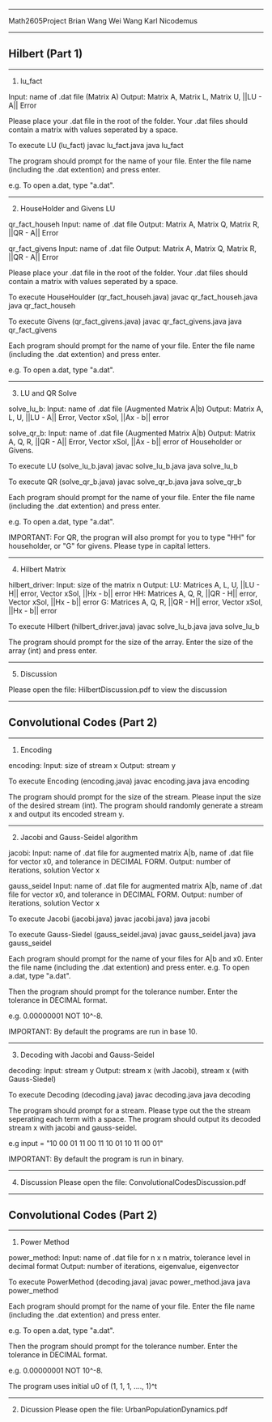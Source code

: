 --------------------------------------------------------------------------------
Math2605Project
Brian Wang
Wei Wang
Karl Nicodemus

--------------------------------------------------------------------------------
Hilbert (Part 1)
--------------------------------------------------------------------------------
-----------------------------
1. lu_fact

Input: name of .dat file (Matrix A)
Output: Matrix A, Matrix L, Matrix U, ||LU - A|| Error


Please place your .dat file in the root of the folder.
Your .dat files should contain a matrix with values seperated by a space.

To execute LU (lu_fact)
javac lu_fact.java
java lu_fact

The program should prompt for the name of your file. Enter the file name (including the .dat extention) and press enter.

e.g. To open a.dat, type "a.dat".

-----------------------------
2. HouseHolder and Givens LU


qr_fact_househ
Input: name of .dat file
Output: Matrix A, Matrix Q, Matrix R, ||QR - A|| Error

qr_fact_givens
Input: name of .dat file
Output: Matrix A, Matrix Q, Matrix R, ||QR - A|| Error

Please place your .dat file in the root of the folder.
Your .dat files should contain a matrix with values seperated by a space.

To execute HouseHoulder (qr_fact_househ.java)
javac qr_fact_househ.java
java qr_fact_househ

To execute Givens (qr_fact_givens.java)
javac qr_fact_givens.java
java qr_fact_givens

Each program should prompt for the name of your file. Enter the file name (including the .dat extention) and press enter.

e.g. To open a.dat, type "a.dat".

-----------------------------
3. LU and QR Solve

solve_lu_b:
Input: name of .dat file (Augmented Matrix A|b)
Output: Matrix A, L, U, ||LU - A|| Error, Vector xSol, ||Ax - b|| error

solve_qr_b:
Input: name of .dat file (Augmented Matrix A|b)
Output: Matrix A, Q, R, ||QR - A|| Error, Vector xSol, ||Ax - b|| error of Householder or Givens.


To execute LU (solve_lu_b.java)
javac solve_lu_b.java
java solve_lu_b

To execute QR (solve_qr_b.java)
javac solve_qr_b.java
java solve_qr_b

Each program should prompt for the name of your file. Enter the file name (including the .dat extention) and press enter.

e.g. To open a.dat, type "a.dat".

IMPORTANT: For QR, the progran will also prompt for you to type "HH" for householder, or "G" for givens. Please type in capital letters.

-----------------------------
4. Hilbert Matrix

hilbert_driver:
Input: size of the matrix n
Output:
LU: Matrices A, L, U, ||LU - H|| error, Vector xSol, ||Hx - b|| error
HH: Matrices A, Q, R, ||QR - H|| error, Vector xSol, ||Hx - b|| error
G:  Matrices A, Q, R, ||QR - H|| error, Vector xSol, ||Hx - b|| error

To execute Hilbert (hilbert_driver.java)
javac solve_lu_b.java
java solve_lu_b

The program should prompt for the size of the array. Enter the size of the array (int) and press enter.

-----------------------------
5. Discussion

Please open the file: HilbertDiscussion.pdf to view the discussion

--------------------------------------------------------------------------------
Convolutional Codes (Part 2)
--------------------------------------------------------------------------------
-----------------------------
1. Encoding

encoding:
Input: size of stream x
Output: stream y

To execute Encoding (encoding.java)
javac encoding.java
java encoding

The program should prompt for the size of the stream. Please input the size of the desired stream (int). The program should randomly generate a stream x and output its encoded stream y.

-----------------------------
2. Jacobi and Gauss-Seidel algorithm

jacobi:
Input: name of .dat file for augmented matrix A|b, name of .dat file for vector x0, and tolerance in DECIMAL FORM.
Output: number of iterations, solution Vector x

gauss_seidel
Input: name of .dat file for augmented matrix A|b, name of .dat file for vector x0, and tolerance in DECIMAL FORM.
Output: number of iterations, solution Vector x

To execute Jacobi (jacobi.java)
javac jacobi.java)
java jacobi

To execute Gauss-Siedel (gauss_seidel.java)
javac gauss_seidel.java)
java gauss_seidel

Each program should prompt for the name of your files for A|b and x0. Enter the file name (including the .dat extention) and press enter.
e.g. To open a.dat, type "a.dat".

Then the program should prompt for the tolerance number. Enter the tolerance in DECIMAL format.

e.g. 0.00000001 NOT 10^-8.

IMPORTANT: By default the programs are run in base 10.

-----------------------------
3. Decoding with Jacobi and Gauss-Seidel

decoding:
Input: stream y
Output: stream x (with Jacobi), stream x (with Gauss-Siedel)

To execute Decoding (decoding.java)
javac decoding.java
java decoding

The program should prompt for a stream. Please type out the the stream seperating each term with a space. The program should output its decoded stream x with jacobi and gauss-seidel.

e.g input = "10 00 01 11 00 11 10 01 10 11 00 01"

IMPORTANT: By default the program is run in binary.

-----------------------------
4. Discussion
Please open the file: ConvolutionalCodesDiscussion.pdf

--------------------------------------------------------------------------------
Convolutional Codes (Part 2)
--------------------------------------------------------------------------------
-----------------------------
1. Power Method

power_method:
Input: name of .dat file for n x n matrix, tolerance level in decimal format
Output: number of iterations, eigenvalue, eigenvector

To execute PowerMethod (decoding.java)
javac power_method.java
java power_method

Each program should prompt for the name of your file. Enter the file name (including the .dat extention) and press enter.

e.g. To open a.dat, type "a.dat".

Then the program should prompt for the tolerance number. Enter the tolerance in DECIMAL format.

e.g. 0.00000001 NOT 10^-8.

The program uses initial u0 of (1, 1, 1, ...., 1)^t

-----------------------------
2. Dicussion
Please open the file: UrbanPopulationDynamics.pdf

